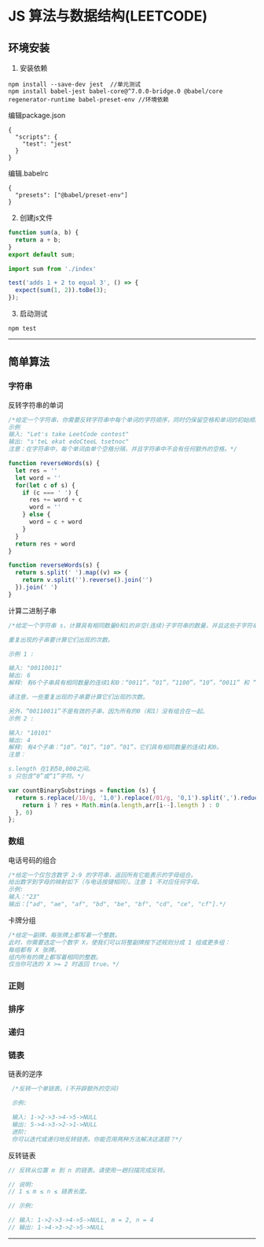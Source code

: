 # JS 算法与数据结构(LEETCODE)

## 环境安装

1. 安装依赖

  ```
  npm install --save-dev jest  //单元测试
  npm install babel-jest babel-core@^7.0.0-bridge.0 @babel/core regenerator-runtime babel-preset-env //环境依赖
  ```
  编辑package.json

  ```
  {
    "scripts": {
      "test": "jest"
    }
  }
  ```

  编辑.babelrc
  ```
  {
    "presets": ["@babel/preset-env"]
  }
  ```

2. 创建js文件

  ```js
  function sum(a, b) {
    return a + b;
  }
  export default sum;
  ```

  ```js
  import sum from './index'

  test('adds 1 + 2 to equal 3', () => {
    expect(sum(1, 2)).toBe(3);
  });
  ```

3. 启动测试

  ```
  npm test
  ```

---

## 简单算法

### 字符串

  反转字符串的单词

  ```js
  /*给定一个字符串，你需要反转字符串中每个单词的字符顺序，同时仍保留空格和单词的初始顺序。
  示例
  输入: "Let's take LeetCode contest"
  输出: "s'teL ekat edoCteeL tsetnoc" 
  注意：在字符串中，每个单词由单个空格分隔，并且字符串中不会有任何额外的空格。*/

  function reverseWords(s) {
    let res = ''
    let word = ''
    for(let c of s) {
      if (c === ' ') {
        res += word + c
        word = ''
      } else {
        word = c + word
      }
    }
    return res + word
  }

  function reverseWords(s) {
    return s.split(' ').map((v) => {
      return v.split('').reverse().join('')
    }).join(' ')
  }
  ```
  计算二进制子串


  ```js
  /*给定一个字符串 s，计算具有相同数量0和1的非空(连续)子字符串的数量，并且这些子字符串中的所有0和所有1都是组合在一起的。

  重复出现的子串要计算它们出现的次数。

  示例 1 :

  输入: "00110011"
  输出: 6
  解释: 有6个子串具有相同数量的连续1和0：“0011”，“01”，“1100”，“10”，“0011” 和 “01”。

  请注意，一些重复出现的子串要计算它们出现的次数。

  另外，“00110011”不是有效的子串，因为所有的0（和1）没有组合在一起。
  示例 2 :

  输入: "10101"
  输出: 4
  解释: 有4个子串：“10”，“01”，“10”，“01”，它们具有相同数量的连续1和0。
  注意：

  s.length 在1到50,000之间。
  s 只包含“0”或“1”字符。*/

  var countBinarySubstrings = function (s) {
    return s.replace(/10/g, '1,0').replace(/01/g, '0,1').split(',').reduce((res, a, i, arr) => {
      return i ? res + Math.min(a.length,arr[i--].length ) : 0
    }, 0)
  };

  ```

### 数组

  电话号码的组合

  ```js
  /*给定一个仅包含数字 2-9 的字符串，返回所有它能表示的字母组合。
  给出数字到字母的映射如下（与电话按键相同）。注意 1 不对应任何字母。
  示例:
  输入："23"
  输出：["ad", "ae", "af", "bd", "be", "bf", "cd", "ce", "cf"].*/
  
  ```

  卡牌分组 

  ```js
  /*给定一副牌，每张牌上都写着一个整数。
  此时，你需要选定一个数字 X，使我们可以将整副牌按下述规则分成 1 组或更多组：
  每组都有 X 张牌。
  组内所有的牌上都写着相同的整数。
  仅当你可选的 X >= 2 时返回 true。*/

  
  ```


### 正则


### 排序


### 递归



### 链表

 链表的逆序

 ```js
  /*反转一个单链表。(不开辟额外的空间)

  示例:

  输入: 1->2->3->4->5->NULL
  输出: 5->4->3->2->1->NULL
  进阶:
  你可以迭代或递归地反转链表。你能否用两种方法解决这道题？*/

 ```

 反转链表

 ```js
// 反转从位置 m 到 n 的链表。请使用一趟扫描完成反转。

// 说明:
// 1 ≤ m ≤ n ≤ 链表长度。

// 示例:

// 输入: 1->2->3->4->5->NULL, m = 2, n = 4
// 输出: 1->4->3->2->5->NULL
 ```

---